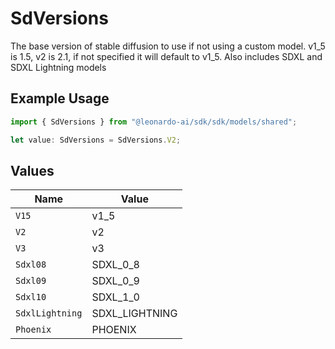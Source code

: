 # SdVersions

The base version of stable diffusion to use if not using a custom model. v1_5 is 1.5, v2 is 2.1, if not specified it will default to v1_5. Also includes SDXL and SDXL Lightning models

## Example Usage

```typescript
import { SdVersions } from "@leonardo-ai/sdk/sdk/models/shared";

let value: SdVersions = SdVersions.V2;
```

## Values

| Name            | Value           |
| --------------- | --------------- |
| `V15`           | v1_5            |
| `V2`            | v2              |
| `V3`            | v3              |
| `Sdxl08`        | SDXL_0_8        |
| `Sdxl09`        | SDXL_0_9        |
| `Sdxl10`        | SDXL_1_0        |
| `SdxlLightning` | SDXL_LIGHTNING  |
| `Phoenix`       | PHOENIX         |